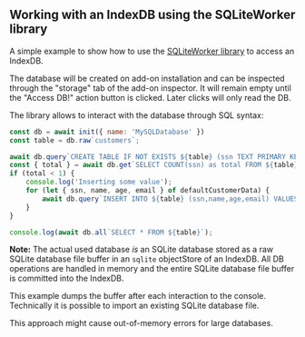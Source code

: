 ## Working with an IndexDB using the SQLiteWorker library

A simple example to show how to use the [SQLiteWorker library](https://github.com/WebReflection/sqlite-worker)
to access an IndexDB.

The database will be created on add-on installation and can be inspected through
the "storage" tab of the add-on inspector. It will remain empty until the "Access DB!"
action button is clicked. Later clicks will only read the DB.

The library allows to interact with the database through SQL syntax:

```javascript
const db = await init({ name: 'MySQLDatabase' })
const table = db.raw`customers`;

await db.query`CREATE TABLE IF NOT EXISTS ${table} (ssn TEXT PRIMARY KEY, name TEXT, age INTEGER, email TEXT)`;
const { total } = await db.get`SELECT COUNT(ssn) as total FROM ${table}`;
if (total < 1) {
    console.log('Inserting some value');
    for (let { ssn, name, age, email } of defaultCustomerData) {
        await db.query`INSERT INTO ${table} (ssn,name,age,email) VALUES (${ssn},${name},${age},${email})`;
    }
}

console.log(await db.all`SELECT * FROM ${table}`);
```

**Note:** The actual used database *is* an SQLite database stored as a raw SQLite
database file buffer in an `sqlite` objectStore of an IndexDB. All DB operations
are handled in memory and the entire SQLite database file buffer is committed into
the IndexDB.

This example dumps the buffer after each interaction to the console. Technically
it is possible to import an existing SQLite database file.

This approach might cause out-of-memory errors for large databases.